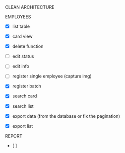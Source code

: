 CLEAN ARCHITECTURE


EMPLOYEES
- [x] list table
- [x] card view
- [x] delete function
- [ ] edit status
- [ ] edit info
- [ ] register single employee (capture img)
- [x] register batch
- [x] search card
- [x] search list
- [x] export data (from the database or fix the pagination)
- [x] export list



REPORT
- [ ] 